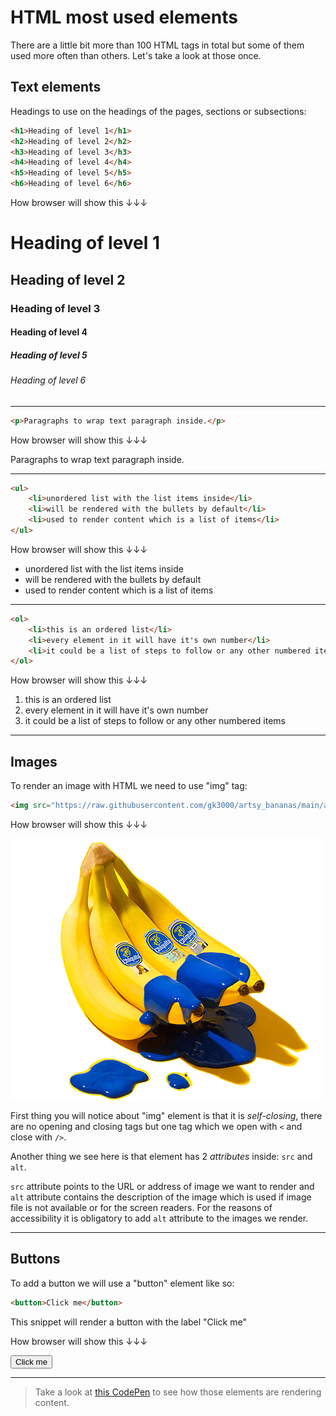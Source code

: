# HTML most used elements

There are a little bit more than 100 HTML tags in total but some of them used more often than others. Let's take a look at those once. 

## Text elements

Headings to use on the headings of the pages, sections or subsections:

```html
<h1>Heading of level 1</h1>
<h2>Heading of level 2</h2>
<h3>Heading of level 3</h3>
<h4>Heading of level 4</h4>
<h5>Heading of level 5</h5>
<h6>Heading of level 6</h6>
```

How browser will show this ↓↓↓

<h1>Heading of level 1</h1>
<h2>Heading of level 2</h2>
<h3>Heading of level 3</h3>
<h4>Heading of level 4</h4>
<h5>Heading of level 5</h5>
<h6>Heading of level 6</h6>

---

```html
<p>Paragraphs to wrap text paragraph inside.</p>
```

How browser will show this ↓↓↓

<p>Paragraphs to wrap text paragraph inside.</p>

---

```html
<ul>
	<li>unordered list with the list items inside</li>
	<li>will be rendered with the bullets by default</li>
	<li>used to render content which is a list of items</li>
</ul>
```

How browser will show this ↓↓↓

<ul>
	<li>unordered list with the list items inside</li>
	<li>will be rendered with the bullets by default</li>
	<li>used to render content which is a list of items</li>
</ul>

---

```html
<ol>
	<li>this is an ordered list</li>
	<li>every element in it will have it's own number</li>
	<li>it could be a list of steps to follow or any other numbered items</li>
</ol>
```
How browser will show this ↓↓↓

<ol>
	<li>this is an ordered list</li>
	<li>every element in it will have it's own number</li>
	<li>it could be a list of steps to follow or any other numbered items</li>
</ol>

---


## Images

To render an image with HTML we need to use "img" tag:

```html
<img src="https://raw.githubusercontent.com/gk3000/artsy_bananas/main/artsy_bananas_00.png" alt="Artsy banana" />
```

How browser will show this ↓↓↓

<img src="https://raw.githubusercontent.com/gk3000/artsy_bananas/main/artsy_bananas_00.png" alt="Artsy banana" />

First thing you will notice about "img" element is that it is *self-closing*, there are no opening and closing tags but one tag which we open with `<` and close with `/>`.

Another thing we see here is that element has 2 *attributes* inside: `src` and `alt`. 

`src` attribute points to the URL or address of image we want to render and `alt` attribute contains the description of the image which is used if image file is not available or for the screen readers. For the reasons of accessibility it is obligatory to add `alt` attribute to the images we render. 

---

## Buttons 

To add a button we will use a "button" element like so:

```html
<button>Click me</button>
``` 

This snippet will render a button with the label "Click me"

How browser will show this ↓↓↓

<button>Click me</button>

---

> Take a look at [this CodePen](https://codepen.io/GK3000/pen/rNvMoWY) to see how those elements are rendering content.